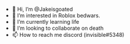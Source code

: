 - 👋 Hi, I’m @Jakeisgoated
- 👀 I’m interested in Roblox bedwars.
- 🌱 I’m currently learning life
- 💞️ I’m looking to collaborate on death
- 📫 How to reach me discord (invisible#5348)

<!---
Jakeisgoated/Jakeisgoated is a ✨ special ✨ repository because its `README.md` (this file) appears on your GitHub profile.
You can click the Preview link to take a look at your changes.
--->
